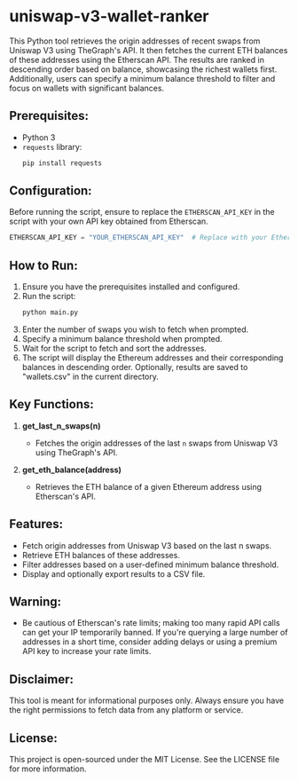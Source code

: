 # uniswap-v3-wallet-ranker

This Python tool retrieves the origin addresses of recent swaps from Uniswap V3 using TheGraph's API. It then fetches the current ETH balances of these addresses using the Etherscan API. The results are ranked in descending order based on balance, showcasing the richest wallets first. Additionally, users can specify a minimum balance threshold to filter and focus on wallets with significant balances.

## Prerequisites:

- Python 3
- `requests` library:
  ```bash
  pip install requests
  ```

## Configuration:

Before running the script, ensure to replace the `ETHERSCAN_API_KEY` in the script with your own API key obtained from Etherscan.

```python
ETHERSCAN_API_KEY = "YOUR_ETHERSCAN_API_KEY"  # Replace with your Etherscan API Key
```

## How to Run:

1. Ensure you have the prerequisites installed and configured.
2. Run the script:
   ```bash
   python main.py
   ```
3. Enter the number of swaps you wish to fetch when prompted.
4. Specify a minimum balance threshold when prompted.
5. Wait for the script to fetch and sort the addresses.
6. The script will display the Ethereum addresses and their corresponding balances in descending order. Optionally, results are saved to "wallets.csv" in the current directory.

## Key Functions:

1. **get_last_n_swaps(n)**
   - Fetches the origin addresses of the last `n` swaps from Uniswap V3 using TheGraph's API.
  
2. **get_eth_balance(address)**
   - Retrieves the ETH balance of a given Ethereum address using Etherscan's API.

## Features:
   - Fetch origin addresses from Uniswap V3 based on the last n swaps.
   - Retrieve ETH balances of these addresses.
   - Filter addresses based on a user-defined minimum balance threshold.
   - Display and optionally export results to a CSV file.

## Warning:

- Be cautious of Etherscan's rate limits; making too many rapid API calls can get your IP temporarily banned. If you're querying a large number of addresses in a short time, consider adding delays or using a premium API key to increase your rate limits.

## Disclaimer:

This tool is meant for informational purposes only. Always ensure you have the right permissions to fetch data from any platform or service.

## License:

This project is open-sourced under the MIT License. See the LICENSE file for more information. 
